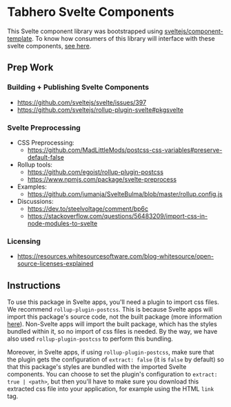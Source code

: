 # Tabhero Svelte Components

This Svelte component library was bootstrapped using [sveltejs/component-template](https://github.com/sveltejs/component-template). To know how consumers of this library will interface with these svelte components, [see here](https://github.com/sveltejs/component-template#consuming-components).

## Prep Work

### Building + Publishing Svelte Components

- https://github.com/sveltejs/svelte/issues/397
- https://github.com/sveltejs/rollup-plugin-svelte#pkgsvelte

### Svelte Preprocessing

- CSS Preprocessing:
    - https://github.com/MadLittleMods/postcss-css-variables#preserve-default-false
- Rollup tools:
    - https://github.com/egoist/rollup-plugin-postcss
    - https://www.npmjs.com/package/svelte-preprocess
- Examples:
    - https://github.com/jumanja/SvelteBulma/blob/master/rollup.config.js
- Discussions:
    - https://dev.to/steelvoltage/comment/bp6c
    - https://stackoverflow.com/questions/56483209/import-css-in-node-modules-to-svelte

### Licensing

- https://resources.whitesourcesoftware.com/blog-whitesource/open-source-licenses-explained

## Instructions

To use this package in Svelte apps, you'll need a plugin to import css files. We recommend `rollup-plugin-postcss`. This is because Svelte apps will import this package's source code, not the built package (more information [here](https://github.com/sveltejs/component-template#consuming-components)). Non-Svelte apps will import the built package, which has the styles bundled within it, so no import of css files is needed. By the way, we have also used `rollup-plugin-postcss` to perform this bundling.

Moreover, in Svelte apps, if using `rollup-plugin-postcss`, make sure that the plugin gets the configuration of `extract: false` (it is `false` by default) so that this package's styles are bundled with the imported Svelte components. You can choose to set the plugin's configuration to `extract: true | <path>`, but then you'll have to make sure you download this extracted css file into your application, for example using the HTML `link` tag.
